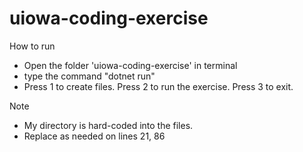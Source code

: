 # uiowa-coding-exercise

How to run
- Open the folder 'uiowa-coding-exercise' in terminal
- type the command "dotnet run"
- Press 1 to create files. Press 2 to run the exercise. Press 3 to exit. 

Note
- My directory is hard-coded into the files.
- Replace as needed on lines 21, 86
